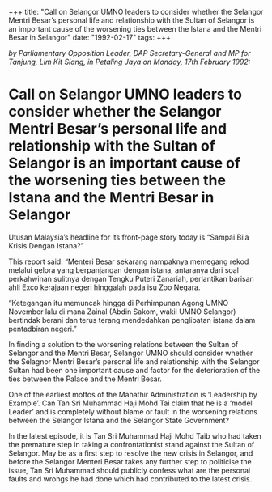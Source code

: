 +++ 
title: "Call on Selangor UMNO leaders to consider whether the Selangor Mentri Besar’s personal life and relationship with the Sultan of Selangor is an important cause of the worsening ties between the Istana and the Mentri Besar in Selangor"
date: "1992-02-17"
tags:
+++

_by Parliamentary Opposition Leader, DAP Secretary-General and MP for Tanjung, Lim Kit Siang, in Petaling Jaya on Monday, 17th February 1992:_

# Call on Selangor UMNO leaders to consider whether the Selangor Mentri Besar’s personal life and relationship with the Sultan of Selangor is an important cause of the worsening ties between the Istana and the Mentri Besar in Selangor

Utusan Malaysia’s headline for its front-page story today is “Sampai Bila Krisis Dengan Istana?”</u>

This report said: “Menteri Besar sekarang nampaknya memegang rekod melalui gelora yang berpanjangan dengan istana, antaranya dari soal perkahwinan sulitnya dengan Tengku Puteri Zanariah, perlantikan barisan ahli Exco kerajaan negeri hinggalah pada isu Zoo Negara.

“Ketegangan itu memuncak hingga di Perhimpunan Agong UMNO November lalu di mana Zainal (Abdin Sakom, wakil UMNO Selangor) bertindak berani dan terus terang mendedahkan penglibatan istana dalam pentadbiran negeri.”

In finding a solution to the worsening relations between the Sultan of Selangor and the Mentri Besar, Selangor UMNO should consider whether the Selagnor Mentri Besar’s personal life and relationship with the Selangor Sultan had been one important cause and factor for the deterioration of the ties between the Palace and the Mentri Besar.

One of the earliest mottos of the Mahathir Administration is ‘Leadership by Example’. Can Tan Sri Muhammad Haji Mohd Tai claim that he is a ‘model Leader’ and is completely without blame or fault in the worsening relations between the Selangor Istana and the Selangor State Government?

In the latest episode, it is Tan Sri Muhammad Haji Mohd Taib who had taken the premature step in taking a confrontationist stand against the Sultan of Selangor. May be as a first step to resolve the new crisis in Selangor, and before the Selangor Menteri Besar takes any further step to politicise the issue, Tan Sri Muhammad should publicly confess what are the personal faults and wrongs he had done which had contributed to the latest crisis.
 
